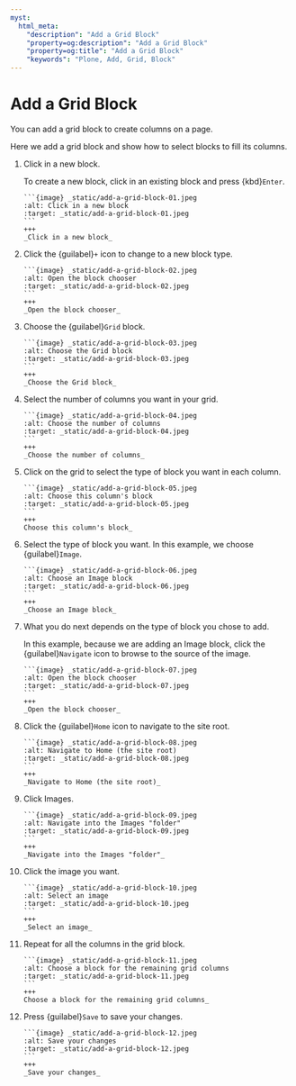 ```yaml
---
myst:
  html_meta:
    "description": "Add a Grid Block"
    "property=og:description": "Add a Grid Block"
    "property=og:title": "Add a Grid Block"
    "keywords": "Plone, Add, Grid, Block"
---
```


# Add a Grid Block

You can add a grid block to create columns on a page.

Here we add a grid block and show how to select blocks to fill its columns.

1. Click in a new block. 

    To create a new block, click in an existing block and press {kbd}`Enter`.

   ````{card}
   ```{image} _static/add-a-grid-block-01.jpeg
   :alt: Click in a new block
   :target: _static/add-a-grid-block-01.jpeg
   ```
   +++
   _Click in a new block_
   ````

2. Click the {guilabel}`+` icon to change to a new block type.

   ````{card}
   ```{image} _static/add-a-grid-block-02.jpeg
   :alt: Open the block chooser
   :target: _static/add-a-grid-block-02.jpeg
   ```
   +++
   _Open the block chooser_
   ````

3. Choose the {guilabel}`Grid` block.

   ````{card}
   ```{image} _static/add-a-grid-block-03.jpeg
   :alt: Choose the Grid block
   :target: _static/add-a-grid-block-03.jpeg
   ```
   +++
   _Choose the Grid block_
   ````

4. Select the number of columns you want in your grid.

   ````{card}
   ```{image} _static/add-a-grid-block-04.jpeg
   :alt: Choose the number of columns
   :target: _static/add-a-grid-block-04.jpeg
   ```
   +++
   _Choose the number of columns_
   ````

5. Click on the grid to select the type of block you want in each column.

   ````{card}
   ```{image} _static/add-a-grid-block-05.jpeg
   :alt: Choose this column's block
   :target: _static/add-a-grid-block-05.jpeg
   ```
   +++
   Choose this column's block_
   ````

6. Select the type of block you want. In this example, we choose {guilabel}`Image`.

   ````{card}
   ```{image} _static/add-a-grid-block-06.jpeg
   :alt: Choose an Image block
   :target: _static/add-a-grid-block-06.jpeg
   ```
   +++
   _Choose an Image block_
   ````

7. What you do next depends on the type of block you chose to add.

    In this example, because we are adding an Image block, click the {guilabel}`Navigate` icon to browse to the source of the image.

   ````{card}
   ```{image} _static/add-a-grid-block-07.jpeg
   :alt: Open the block chooser
   :target: _static/add-a-grid-block-07.jpeg
   ```
   +++
   _Open the block chooser_
   ````

8. Click the {guilabel}`Home` icon to navigate to the site root.

   ````{card}
   ```{image} _static/add-a-grid-block-08.jpeg
   :alt: Navigate to Home (the site root)
   :target: _static/add-a-grid-block-08.jpeg
   ```
   +++
   _Navigate to Home (the site root)_
   ````

9. Click Images.

   ````{card}
   ```{image} _static/add-a-grid-block-09.jpeg
   :alt: Navigate into the Images "folder"
   :target: _static/add-a-grid-block-09.jpeg
   ```
   +++
   _Navigate into the Images "folder"_
   ````

10. Click the image you want.

    ````{card}
    ```{image} _static/add-a-grid-block-10.jpeg
    :alt: Select an image
    :target: _static/add-a-grid-block-10.jpeg
    ```
    +++
    _Select an image_
    ````

11. Repeat for all the columns in the grid block.

    ````{card}
    ```{image} _static/add-a-grid-block-11.jpeg
    :alt: Choose a block for the remaining grid columns
    :target: _static/add-a-grid-block-11.jpeg
    ```
    +++
    Choose a block for the remaining grid columns_
    ````

12. Press {guilabel}`Save` to save your changes.

    ````{card}
    ```{image} _static/add-a-grid-block-12.jpeg
    :alt: Save your changes
    :target: _static/add-a-grid-block-12.jpeg
    ```
    +++
    _Save your changes_
    ````
